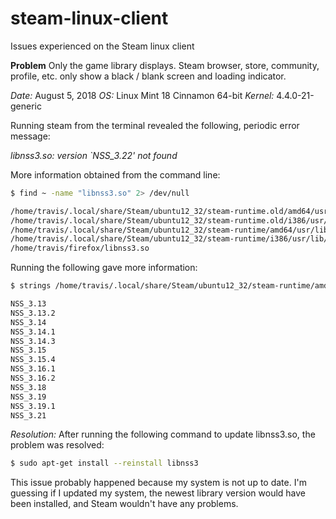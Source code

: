 # steam-linux-client
Issues experienced on the Steam linux client

**Problem**
Only the game library displays. Steam browser, store, community, profile, etc. only show a black / blank screen and loading indicator.

*Date:* August 5, 2018
*OS:* Linux Mint 18 Cinnamon 64-bit
*Kernel:* 4.4.0-21-generic

Running steam from the terminal revealed the following, periodic error message:

*libnss3.so: version `NSS_3.22' not found*

More information obtained from the command line:

```bash
$ find ~ -name "libnss3.so" 2> /dev/null

/home/travis/.local/share/Steam/ubuntu12_32/steam-runtime.old/amd64/usr/lib/x86_64-linux-gnu/libnss3.so
/home/travis/.local/share/Steam/ubuntu12_32/steam-runtime.old/i386/usr/lib/i386-linux-gnu/libnss3.so
/home/travis/.local/share/Steam/ubuntu12_32/steam-runtime/amd64/usr/lib/x86_64-linux-gnu/libnss3.so
/home/travis/.local/share/Steam/ubuntu12_32/steam-runtime/i386/usr/lib/i386-linux-gnu/libnss3.so
/home/travis/firefox/libnss3.so
```

Running the following gave more information:

```bash
$ strings /home/travis/.local/share/Steam/ubuntu12_32/steam-runtime/amd64/usr/lib/x86_64-linux-gnu/libnss3.so | grep -i -e "nss_3"

NSS_3.13
NSS_3.13.2
NSS_3.14
NSS_3.14.1
NSS_3.14.3
NSS_3.15
NSS_3.15.4
NSS_3.16.1
NSS_3.16.2
NSS_3.18
NSS_3.19
NSS_3.19.1
NSS_3.21
```

*Resolution:* After running the following command to update libnss3.so, the problem was resolved:

```bash
$ sudo apt-get install --reinstall libnss3
```

This issue probably happened because my system is not up to date. I'm guessing if I updated my system, the newest library version would have been installed, and Steam wouldn't have any problems.
